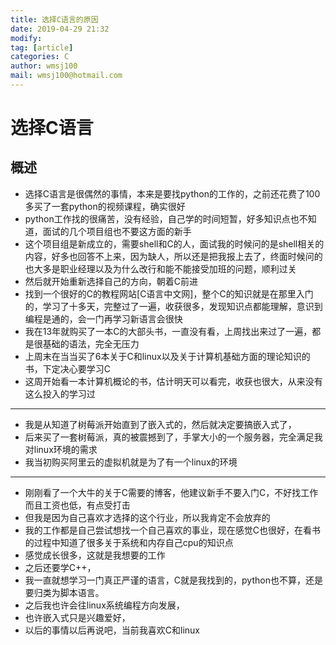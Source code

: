 ```yaml
---
title: 选择C语言的原因
date: 2019-04-29 21:32	
modify: 
tag: [article]
categories: C
author: wmsj100
mail: wmsj100@hotmail.com
---
```


# 选择C语言

## 概述
- 选择C语言是很偶然的事情，本来是要找python的工作的，之前还花费了100多买了一套python的视频课程，确实很好
- python工作找的很痛苦，没有经验，自己学的时间短暂，好多知识点也不知道，面试的几个项目组也不要这方面的新手
- 这个项目组是新成立的，需要shell和C的人，面试我的时候问的是shell相关的内容，好多也回答不上来，因为缺人，所以还是把我报上去了，终面时候问的也大多是职业经理以及为什么改行和能不能接受加班的问题，顺利过关
- 然后就开始重新选择自己的方向，朝着C前进
- 找到一个很好的C的教程网站[C语言中文网]，整个C的知识就是在那里入门的，学习了十多天，完整过了一遍，收获很多，发现知识点都能理解，意识到编程是通的，会一门再学习新语言会很快
- 我在13年就购买了一本C的大部头书，一直没有看，上周找出来过了一遍，都是很基础的语法，完全无压力
- 上周末在当当买了6本关于C和linux以及关于计算机基础方面的理论知识的书，下定决心要学习C
- 这周开始看一本计算机概论的书，估计明天可以看完，收获也很大，从来没有这么投入的学习过
---
- 我是从知道了树莓派开始直到了嵌入式的，然后就决定要搞嵌入式了，
- 后来买了一套树莓派，真的被震撼到了，手掌大小的一个服务器，完全满足我对linux环境的需求
- 我当初购买阿里云的虚拟机就是为了有一个linux的环境
---
- 刚刚看了一个大牛的关于C需要的博客，他建议新手不要入门C，不好找工作而且工资也低，有点受打击
- 但我是因为自己喜欢才选择的这个行业，所以我肯定不会放弃的
- 我的工作都是自己尝试想找一个自己喜欢的事业，现在感觉C也很好，在看书的过程中知道了很多关于系统和内存自己cpu的知识点
- 感觉成长很多，这就是我想要的工作
- 之后还要学C++，
- 我一直就想学习一门真正严谨的语言，C就是我找到的，python也不算，还是要归类为脚本语言。
- 之后我也许会往linux系统编程方向发展，
- 也许嵌入式只是兴趣爱好，
- 以后的事情以后再说吧，当前我喜欢C和linux       
